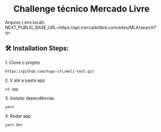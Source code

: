 <h1 align="center" id="title">Challenge técnico Mercado Livre</h1>

<p id="description">Arquivo (.env.local): NEXT_PUBLIC_BASE_URL=https://api.mercadolibre.com/sites/MLA/search?q=</p>

<h2>🛠️ Installation Steps:</h2>

<p>1. Clone o projeto</p>

```
https://github.com/hugo-cfc/meli-test.git
```

<p>2. Ir até a pasta app</p>

```
cd app
```

<p>3. Instalar dependências</p>

```
yarn
```

<p>4. Rodar app</p>

```
yarn dev
```
